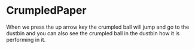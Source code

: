 # CrumpledPaper
When we press the up arrow key the crumpled ball will jump and go to the dustbin and you can also see the crumpled ball in the dustbin how it is performing in it.
